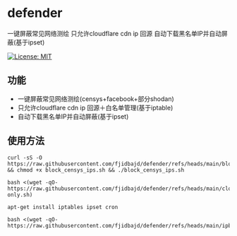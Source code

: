 # defender
一键屏蔽常见网络测绘
只允许cloudflare cdn ip 回源
自动下载黑名单IP并自动屏蔽(基于ipset)

[![License: MIT](https://img.shields.io/badge/License-MIT-yellow.svg)](https://opensource.org/licenses/MIT)




## 功能

*    一键屏蔽常见网络测绘(censys+facebook+部分shodan)
*   只允许cloudflare cdn ip 回源＋白名单管理(基于iptable)
*   自动下载黑名单IP并自动屏蔽(基于ipset)






## 使用方法


```
curl -sS -O https://raw.githubusercontent.com/fjidbajd/defender/refs/heads/main/block_censys_ips.sh && chmod +x block_censys_ips.sh && ./block_censys_ips.sh
```

```
bash <(wget -qO- https://raw.githubusercontent.com/fjidbajd/defender/refs/heads/main/cloudflare-only.sh)
```

```
apt-get install iptables ipset cron
```

```
bash <(wget -qO- https://raw.githubusercontent.com/fjidbajd/defender/refs/heads/main/ipblocker.sh)
```
